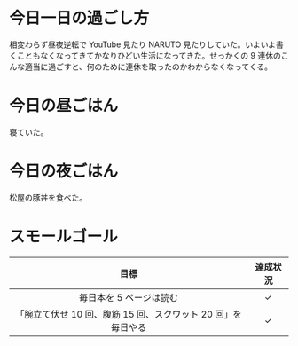 # 今日一日の過ごし方
相変わらず昼夜逆転で YouTube 見たり NARUTO 見たりしていた。いよいよ書くこともなくなってきてかなりひどい生活になってきた。せっかくの 9 連休のこんな適当に過ごすと、何のために連休を取ったのかわからなくなってくる。

# 今日の昼ごはん
寝ていた。

# 今日の夜ごはん
松屋の豚丼を食べた。

# スモールゴール
| 目標 | 達成状況 |
|:---:|:---:|
| 毎日本を 5 ページは読む | ✓ |
| 「腕立て伏せ 10 回、腹筋 15 回、スクワット 20 回」を毎日やる | ✓ |
